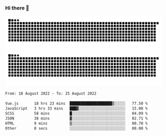### Hi there 👋

![GitHub Snake Light](https://raw.githubusercontent.com/jichangee/jichangee/output/github-snake.svg#gh-light-mode-only)
![GitHub Snake dark](https://raw.githubusercontent.com/jichangee/jichangee/output/github-snake-dark.svg#gh-dark-mode-only)

<!--START_SECTION:waka-->

```text
From: 18 August 2022 - To: 25 August 2022

Vue.js       18 hrs 23 mins  ███████████████████▒░░░░░   77.50 %
JavaScript   3 hrs 33 mins   ███▓░░░░░░░░░░░░░░░░░░░░░   15.00 %
SCSS         58 mins         █░░░░░░░░░░░░░░░░░░░░░░░░   04.09 %
JSON         38 mins         ▓░░░░░░░░░░░░░░░░░░░░░░░░   02.71 %
HTML         9 mins          ▒░░░░░░░░░░░░░░░░░░░░░░░░   00.70 %
Other        0 secs          ░░░░░░░░░░░░░░░░░░░░░░░░░   00.00 %
```

<!--END_SECTION:waka-->

<!--
![GitHub Snake Light](github-snake.svg#gh-light-mode-only)
![GitHub Snake dark](github-snake-dark.svg#gh-dark-mode-only)
-->

<!--
**jichangee/jichangee** is a ✨ _special_ ✨ repository because its `README.md` (this file) appears on your GitHub profile.

Here are some ideas to get you started:

- 🔭 I’m currently working on ...
- 🌱 I’m currently learning ...
- 👯 I’m looking to collaborate on ...
- 🤔 I’m looking for help with ...
- 💬 Ask me about ...
- 📫 How to reach me: ...
- 😄 Pronouns: ...
- ⚡ Fun fact: ...
-->
